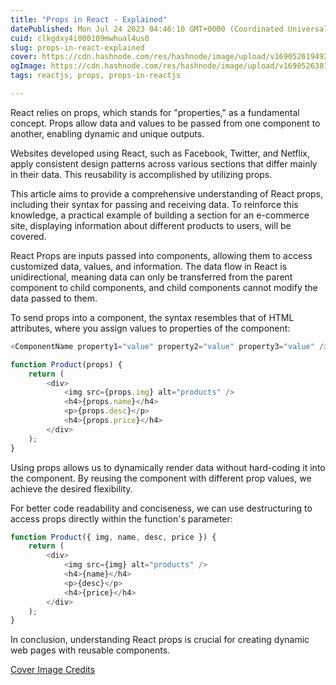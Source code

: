 ```yaml
---
title: "Props in React - Explained"
datePublished: Mon Jul 24 2023 04:46:10 GMT+0000 (Coordinated Universal Time)
cuid: clkgdxy4i000109mwhual4us0
slug: props-in-react-explained
cover: https://cdn.hashnode.com/res/hashnode/image/upload/v1690526194920/ec79b6b3-517a-4a5d-95b6-41d5af44883d.jpeg
ogImage: https://cdn.hashnode.com/res/hashnode/image/upload/v1690526381252/39927f99-9803-4783-a210-0ce6afe54eb8.jpeg
tags: reactjs, props, props-in-reactjs

---
```


React relies on props, which stands for "properties," as a fundamental concept. Props allow data and values to be passed from one component to another, enabling dynamic and unique outputs.

Websites developed using React, such as Facebook, Twitter, and Netflix, apply consistent design patterns across various sections that differ mainly in their data. This reusability is accomplished by utilizing props.

This article aims to provide a comprehensive understanding of React props, including their syntax for passing and receiving data. To reinforce this knowledge, a practical example of building a section for an e-commerce site, displaying information about different products to users, will be covered.

React Props are inputs passed into components, allowing them to access customized data, values, and information. The data flow in React is unidirectional, meaning data can only be transferred from the parent component to child components, and child components cannot modify the data passed to them.

To send props into a component, the syntax resembles that of HTML attributes, where you assign values to properties of the component:

```javascript
<ComponentName property1="value" property2="value" property3="value" />
```

```javascript
function Product(props) {
    return (
        <div>
            <img src={props.img} alt="products" />
            <h4>{props.name}</h4>
            <p>{props.desc}</p>
            <h4>{props.price}</h4>
        </div>
    );
}
```

Using props allows us to dynamically render data without hard-coding it into the component. By reusing the component with different prop values, we achieve the desired flexibility.

For better code readability and conciseness, we can use destructuring to access props directly within the function's parameter:

```javascript
function Product({ img, name, desc, price }) {
    return (
        <div>
            <img src={img} alt="products" />
            <h4>{name}</h4>
            <p>{desc}</p>
            <h4>{price}</h4>
        </div>
    );
}
```

In conclusion, understanding React props is crucial for creating dynamic web pages with reusable components.

[Cover Image Credits](https://www.patterns.dev)